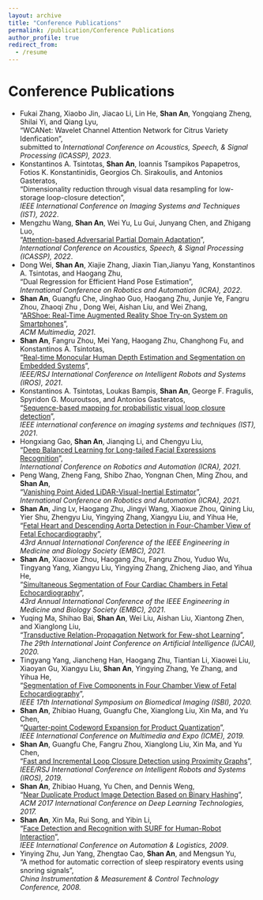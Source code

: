 ```yaml
---
layout: archive
title: "Conference Publications"
permalink: /publication/Conference Publications
author_profile: true
redirect_from:
  - /resume
---
```

Conference Publications
======
* Fukai Zhang, Xiaobo Jin, Jiacao Li, Lin He, **Shan An**, Yongqiang Zheng, Shilai Yi, and Qiang Lyu,      
 “WCANet: Wavelet Channel Attention Network for Citrus Variety Idenfication”,         
 submitted to *International Conference on Acoustics, Speech, & Signal Processing (ICASSP), 2023*.
* Konstantinos A. Tsintotas, **Shan An**, Ioannis Tsampikos Papapetros, Fotios K. Konstantinidis, Georgios Ch. Sirakoulis, and Antonios Gasteratos,      
 “Dimensionality reduction through visual data resampling for low-storage loop-closure detection”,         
 *IEEE International Conference on Imaging Systems and Techniques (IST), 2022*.
* Mengzhu Wang, **Shan An**, Wei Yu, Lu Gui, Junyang Chen, and Zhigang Luo,  
 “[Attention-based Adversarial Partial Domain Adaptation](https://ieeexplore.ieee.org/document/9747532)”,   
 *International Conference on Acoustics, Speech, & Signal Processing (ICASSP), 2022*.
* Dong Wei, **Shan An**, Xiajie Zhang, Jiaxin Tian,Jianyu Yang, Konstantinos A. Tsintotas, and Haogang Zhu,  
  “Dual Regression for Efficient Hand Pose Estimation”,   
  *International Conference on Robotics and Automation (ICRA), 2022*.
* **Shan An**, Guangfu Che, Jinghao Guo, Haogang Zhu, Junjie Ye, Fangru Zhou, Zhaoqi Zhu , Dong Wei, Aishan Liu, and Wei Zhang,  
“[ARShoe: Real-Time Augmented Reality Shoe Try-on System on Smartphones](https://arxiv.org/abs/2108.10515v1)”,  
  *ACM Multimedia, 2021*.
*  **Shan An**, Fangru Zhou, Mei Yang, Haogang Zhu, Changhong Fu, and Konstantinos A. Tsintotas,   
 “[Real-time Monocular Human Depth Estimation and Segmentation on Embedded Systems](https://arxiv.org/abs/2108.10506v1)”,   
*IEEE/RSJ International Conference on Intelligent Robots and Systems (IROS), 2021*.
* Konstantinos A. Tsintotas, Loukas Bampis, **Shan An**, George F. Fragulis, Spyridon G. Mouroutsos, and Antonios Gasteratos,  
 “[Sequence-based mapping for probabilistic visual loop closure detection](https://ieeexplore.ieee.org/document/9651458)”,  
 *IEEE international conference on imaging systems and techniques (IST), 2021*.
* Hongxiang Gao, **Shan An**, Jianqing Li, and Chengyu Liu,   
 “[Deep Balanced Learning for Long-tailed Facial Expressions Recognition](https://ieeexplore.ieee.org/document/9561155)”,  
 *International Conference on Robotics and Automation (ICRA), 2021*.
* Peng Wang, Zheng Fang, Shibo Zhao, Yongnan Chen, Ming Zhou, and **Shan An**,   
 “[Vanishing Point Aided LiDAR-Visual-Inertial Estimator](https://ieeexplore.ieee.org/document/9561087)”,  
 *International Conference on Robotics and Automation (ICRA), 2021*.
* **Shan An**, Jing Lv, Haogang Zhu, Jingyi Wang, Xiaoxue Zhou, Qining Liu, Yier Shu, Zhengyu Liu, Yingying Zhang, Xiangyu Liu, and Yihua He,   
 “[Fetal Heart and Descending Aorta Detection in Four-Chamber View of Fetal Echocardiography](https://ieeexplore.ieee.org/document/9630562)”,  
 *43rd Annual International Conference of the IEEE Engineering in Medicine and Biology Society (EMBC), 2021.* 
* **Shan An**, Xiaoxue Zhou, Haogang Zhu, Fangru Zhou, Yuduo Wu, Tingyang Yang, Xiangyu Liu, Yingying Zhang, Zhicheng Jiao, and Yihua He,   
 “[Simultaneous Segmentation of Four Cardiac Chambers in Fetal Echocardiography](https://ieeexplore.ieee.org/document/9629908)”,   
 *43rd Annual International Conference of the IEEE Engineering in Medicine and Biology Society (EMBC), 2021*.
* Yuqing Ma, Shihao Bai, **Shan An**, Wei Liu, Aishan Liu, Xiantong Zhen, and Xianglong Liu,  
 “[Transductive Relation-Propagation Network for Few-shot Learning](https://www.ijcai.org/proceedings/2020/112)”,  
 *The 29th International Joint Conference on Artificial Intelligence (IJCAI), 2020.*
* Tingyang Yang, Jiancheng Han, Haogang Zhu, Tiantian Li, Xiaowei Liu, Xiaoyan Gu, Xiangyu Liu, **Shan An**, Yingying Zhang, Ye Zhang, and Yihua He,   
 “[Segmentation of Five Components in Four Chamber View of Fetal Echocardiography](https://ieeexplore.ieee.org/document/9098726)”,  
 *IEEE 17th International Symposium on Biomedical Imaging (ISBI), 2020.*
* **Shan An**, Zhibiao Huang, Guangfu Che, Xianglong Liu, Xin Ma, and Yu Chen,  
“[Quarter-point Codeword Expansion for Product Quantization](https://ieeexplore.ieee.org/document/8784842)”,  
  *IEEE International Conference on Multimedia and Expo (ICME), 2019.*
* **Shan An**, Guangfu Che, Fangru Zhou, Xianglong Liu, Xin Ma, and Yu Chen,  
 “[Fast and Incremental Loop Closure Detection using Proximity Graphs](https://ieeexplore.ieee.org/document/8968043)”,  
 *IEEE/RSJ International Conference on Intelligent Robots and Systems (IROS), 2019.*
* **Shan An**, Zhibiao Huang, Yu Chen, and Dennis Weng,  
 “[Near Duplicate Product Image Detection Based on Binary Hashing](https://dl.acm.org/doi/abs/10.1145/3094243.3094260)”,   
 *ACM 2017 International Conference on Deep Learning Technologies, 2017.*
* **Shan An**, Xin Ma, Rui Song, and Yibin Li,  
 “[Face Detection and Recognition with SURF for Human-Robot Interaction](https://ieeexplore.ieee.org/abstract/document/5262624)”,   
*IEEE International Conference on Automation & Logistics, 2009*. 
* Yinying Zhu, Jun Yang, Zhengtao Cao, **Shan An**, and Mengsun Yu,   
“A method for automatic correction of sleep respiratory events using snoring signals”,  
 *China Instrumentation & Measurement & Control Technology Conference, 2008.*
